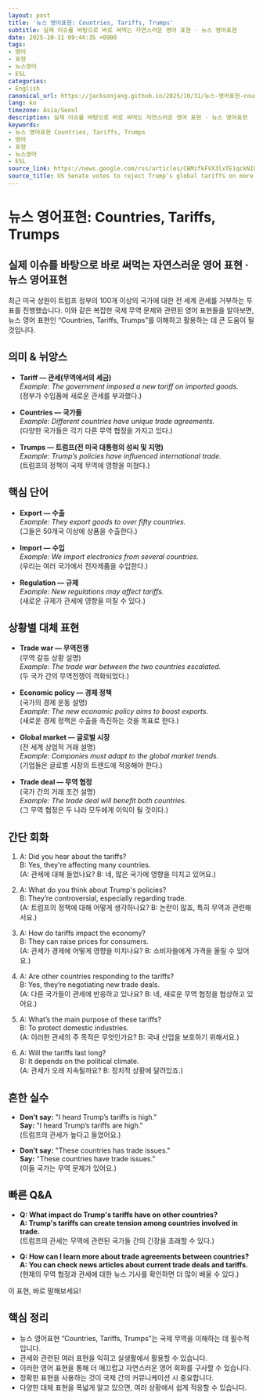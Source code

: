 ```yaml
---
layout: post
title: '뉴스 영어표현: Countries, Tariffs, Trumps'
subtitle: 실제 이슈를 바탕으로 바로 써먹는 자연스러운 영어 표현 · 뉴스 영어표현
date: 2025-10-31 09:44:35 +0900
tags:
- 영어
- 표현
- 뉴스영어
- ESL
categories:
- English
canonical_url: https://jacksonjang.github.io/2025/10/31/뉴스-영어표현-countries-tariffs-trumps/
lang: ko
timezone: Asia/Seoul
description: 실제 이슈를 바탕으로 바로 써먹는 자연스러운 영어 표현 · 뉴스 영어표현
keywords:
- 뉴스 영어표현 Countries, Tariffs, Trumps
- 영어
- 표현
- 뉴스영어
- ESL
source_link: https://news.google.com/rss/articles/CBMifkFVX3lxTE1qckNIUWdtNnVhazREOXZlSFAyZ1dyTDRWRWxJZmNxMFh1WDdjSjhCMi11Z2ZrR2dGQmRLTUxaUDVwa3FxUnBFTG9reDNCSHhYZGJ4WHk0aW9hUk5UMlpqekhWckdtcEhJSGpKMlRTWnpMN2d0X3ZLLVJhTzg1Zw?oc=5
source_title: US Senate votes to reject Trump’s global tariffs on more than 100 countries
---
```


# 뉴스 영어표현: Countries, Tariffs, Trumps
## 실제 이슈를 바탕으로 바로 써먹는 자연스러운 영어 표현 · 뉴스 영어표현

최근 미국 상원이 트럼프 정부의 100개 이상의 국가에 대한 전 세계 관세를 거부하는 투표를 진행했습니다. 이와 같은 복잡한 국제 무역 문제와 관련된 영어 표현들을 알아보면, 뉴스 영어 표현인 “Countries, Tariffs, Trumps”를 이해하고 활용하는 데 큰 도움이 될 것입니다.

## 의미 & 뉘앙스

- **Tariff — 관세(무역에서의 세금)**  
  *Example: The government imposed a new tariff on imported goods.*  
  (정부가 수입품에 새로운 관세를 부과했다.)

- **Countries — 국가들**  
  *Example: Different countries have unique trade agreements.*  
  (다양한 국가들은 각기 다른 무역 협정을 가지고 있다.)

- **Trumps — 트럼프(전 미국 대통령의 성씨 및 지명)**  
  *Example: Trump’s policies have influenced international trade.*  
  (트럼프의 정책이 국제 무역에 영향을 미쳤다.)

## 핵심 단어

- **Export — 수출**  
  *Example: They export goods to over fifty countries.*  
  (그들은 50개국 이상에 상품을 수출한다.)

- **Import — 수입**  
  *Example: We import electronics from several countries.*  
  (우리는 여러 국가에서 전자제품을 수입한다.)

- **Regulation — 규제**  
  *Example: New regulations may affect tariffs.*  
  (새로운 규제가 관세에 영향을 미칠 수 있다.)

## 상황별 대체 표현

- **Trade war — 무역전쟁**  
  (무역 갈등 상황 설명)  
  *Example: The trade war between the two countries escalated.*  
  (두 국가 간의 무역전쟁이 격화되었다.)

- **Economic policy — 경제 정책**  
  (국가의 경제 운동 설명)  
  *Example: The new economic policy aims to boost exports.*  
  (새로운 경제 정책은 수출을 촉진하는 것을 목표로 한다.)

- **Global market — 글로벌 시장**  
  (전 세계 상업적 거래 설명)  
  *Example: Companies must adapt to the global market trends.*  
  (기업들은 글로벌 시장의 트렌드에 적응해야 한다.)

- **Trade deal — 무역 협정**  
  (국가 간의 거래 조건 설명)  
  *Example: The trade deal will benefit both countries.*  
  (그 무역 협정은 두 나라 모두에게 이익이 될 것이다.)

## 간단 회화

1. A: Did you hear about the tariffs?  
   B: Yes, they're affecting many countries.  
   (A: 관세에 대해 들었나요? B: 네, 많은 국가에 영향을 미치고 있어요.)

2. A: What do you think about Trump's policies?  
   B: They’re controversial, especially regarding trade.  
   (A: 트럼프의 정책에 대해 어떻게 생각하나요? B: 논란이 많죠, 특히 무역과 관련해서요.)

3. A: How do tariffs impact the economy?  
   B: They can raise prices for consumers.  
   (A: 관세가 경제에 어떻게 영향을 미치나요? B: 소비자들에게 가격을 올릴 수 있어요.)

4. A: Are other countries responding to the tariffs?  
   B: Yes, they’re negotiating new trade deals.  
   (A: 다른 국가들이 관세에 반응하고 있나요? B: 네, 새로운 무역 협정을 협상하고 있어요.)

5. A: What’s the main purpose of these tariffs?  
   B: To protect domestic industries.  
   (A: 이러한 관세의 주 목적은 무엇인가요? B: 국내 산업을 보호하기 위해서요.)

6. A: Will the tariffs last long?  
   B: It depends on the political climate.  
   (A: 관세가 오래 지속될까요? B: 정치적 상황에 달려있죠.)

## 흔한 실수

- **Don’t say:** "I heard Trump’s tariffs is high."  
  **Say:** "I heard Trump’s tariffs are high."  
  (트럼프의 관세가 높다고 들었어요.)

- **Don’t say:** "These countries has trade issues."  
  **Say:** "These countries have trade issues."  
  (이들 국가는 무역 문제가 있어요.)

## 빠른 Q&A

- **Q: What impact do Trump's tariffs have on other countries?**  
  **A: Trump's tariffs can create tension among countries involved in trade.**  
  (트럼프의 관세는 무역에 관련된 국가들 간의 긴장을 초래할 수 있다.)

- **Q: How can I learn more about trade agreements between countries?**  
  **A: You can check news articles about current trade deals and tariffs.**  
  (현재의 무역 협정과 관세에 대한 뉴스 기사를 확인하면 더 많이 배울 수 있다.)

이 표현, 바로 말해보세요!

## 핵심 정리

- 뉴스 영어표현 “Countries, Tariffs, Trumps”는 국제 무역을 이해하는 데 필수적입니다.
- 관세와 관련된 여러 표현을 익히고 실생활에서 활용할 수 있습니다.
- 이러한 영어 표현을 통해 더 매끄럽고 자연스러운 영어 회화를 구사할 수 있습니다.
- 정확한 표현을 사용하는 것이 국제 간의 커뮤니케이션 시 중요합니다.
- 다양한 대체 표현을 폭넓게 알고 있으면, 여러 상황에서 쉽게 적응할 수 있습니다.